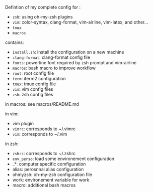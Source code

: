 Defintion of my complete config for :
- `zsh`: using oh-my-zsh plugins
- `vim`: color-syntax, clang-format, vim-airline, vim-latex, and other...
- `tmux`
- `macros`


contains:
- `install.sh`: install the configuration on a new machine
- `clang-format`: clang-format config file
- `fonts`: powerline font required by zsh prompt and vim-airline
- `macros`: bash macro to improve workflow
- `root`: root config file
- `term`: iterm2 configuration
- `tmux`: tmux config file
- `vim`: vim config files
- `zsh`: zsh config files

in macros:
see macros/README.md

in vim:
- vim plugin
- `vimrc`: corresponds to ~/.vimrc
- `vim`: corresponds to ~/.vim

in zsh:
- `zshrc`: corresponds to ~/.zshrc
- `env_perso`: load some environement configuration
- _*: computer specific comfiguration
- alias: perosnnal alias configuration
- ohmyzsh: oh-my-zsh configuration file
- work: environement variable for work
- macro: additional bash macros
